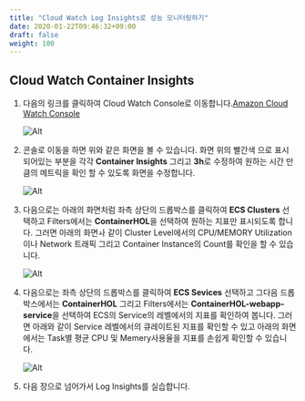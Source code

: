 ```yaml
---
title: "Cloud Watch Log Insights로 성능 모니터링하기"
date: 2020-01-22T09:46:32+09:00
draft: false
weight: 100
---
```


## Cloud Watch Container Insights

1. 다음의 링크를 클릭하여 Cloud Watch Console로 이동합니다.[Amazon Cloud Watch Console](https://us-west-2.console.aws.amazon.com/cloudwatch/home?region=us-west-2)

    ![Alt](/images/cloudwatch/cloudwatch-console.png "view service status")

2. 콘솔로 이동을 하면 위와 같은 화면을 볼 수 있습니다. 화면 위의 빨간색 으로 표시 되어있는 부분을 각각 **Container Insights** 그리고 **3h**로 수정하여 원하는 시간 만큼의 메트릭을 확인 할 수 있도록 화면을 수정합니다.

    ![Alt](/images/cloudwatch/cloudwatch-console.png "view service status")


3. 다음으로는 아래의 화면처럼 좌측 상단의 드롭박스를 클릭하여 **ECS Clusters** 선택하고 Filters에서는 **ContainerHOL**을 선택하여 원하는 지표만 표시되도록 합니다. 그러면 아래의 화면ㅘ 같이 Cluster Level에서의 CPU/MEMORY Utilization이나 Network 트래픽 그리고 Container Instance의 Count를 확인을 할 수 있습니다.

    ![Alt](/images/cloudwatch/containerinsights-ecs.png "view service status")

4. 다음으로는 좌측 상단의 드롭박스를 클릭하여 **ECS Sevices** 선택하고 그다음 드롭 박스에서는 **ContainerHOL** 그리고 Filters에서는 **ContainerHOL-webapp-service**을 선택하여 ECS의 Service의 레벨에서의 지표를 확인하여 봅니다. 그러면 아래와 같이 Service 레벨에서의 큐레이트된 지표를 확인할 수 있고 아래의 화면에서는 Task별 평균 CPU 및 Memery사용율을 지표를 손쉽게 확인할 수 있습니다.

    ![Alt](/images/cloudwatch/container-insights-service-level.png "view service status")

5. 다음 장으로 넘어가서 Log Insights를 실습합니다.